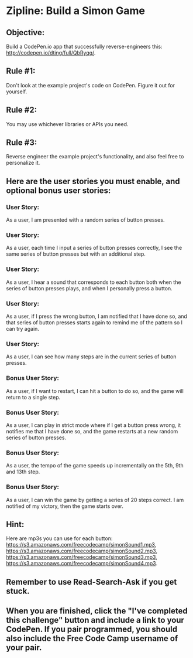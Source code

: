 # Zipline: Build a Simon Game

## Objective:
Build a CodePen.io app that successfully reverse-engineers this: http://codepen.io/dting/full/QbRyqq/.

## Rule #1:
Don't look at the example project's code on CodePen. Figure it out for yourself.

## Rule #2:
You may use whichever libraries or APIs you need.

## Rule #3:
Reverse engineer the example project's functionality, and also feel free to personalize it.

## Here are the user stories you must enable, and optional bonus user stories:

### User Story:
As a user, I am presented with a random series of button presses.

### User Story:
As a user, each time I input a series of button presses correctly, I see the same series of button presses but with an additional step.

### User Story:
As a user, I hear a sound that corresponds to each button both when the series of button presses plays, and when I personally press a button.

### User Story:
As a user, if I press the wrong button, I am notified that I have done so, and that series of button presses starts again to remind me of the pattern so I can try again.

### User Story:
As a user, I can see how many steps are in the current series of button presses.

### Bonus User Story:
As a user, if I want to restart, I can hit a button to do so, and the game will return to a single step.

### Bonus User Story:
As a user, I can play in strict mode where if I get a button press wrong, it notifies me that I have done so, and the game restarts at a new random series of button presses.

### Bonus User Story:
As a user, the tempo of the game speeds up incrementally on the 5th, 9th and 13th step.

### Bonus User Story:
As a user, I can win the game by getting a series of 20 steps correct. I am notified of my victory, then the game starts over.

## Hint:
Here are mp3s you can use for each button: https://s3.amazonaws.com/freecodecamp/simonSound1.mp3, https://s3.amazonaws.com/freecodecamp/simonSound2.mp3, https://s3.amazonaws.com/freecodecamp/simonSound3.mp3, https://s3.amazonaws.com/freecodecamp/simonSound4.mp3.

## Remember to use Read-Search-Ask if you get stuck.

## When you are finished, click the "I've completed this challenge" button and include a link to your CodePen. If you pair programmed, you should also include the Free Code Camp username of your pair.